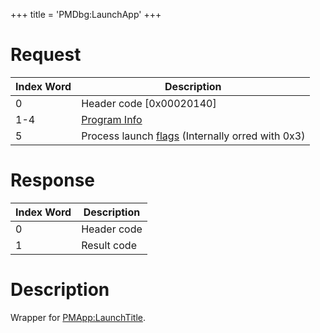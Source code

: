 +++
title = 'PMDbg:LaunchApp'
+++

# Request

| Index Word | Description                                                                                   |
|------------|-----------------------------------------------------------------------------------------------|
| 0          | Header code \[0x00020140\]                                                                    |
| 1-4        | [Program Info](Filesystem_services#ProgramInfo "wikilink")                                    |
| 5          | Process launch [flags](PMApp:LaunchTitle#Launch_Flags "wikilink") (Internally orred with 0x3) |

# Response

| Index Word | Description |
|------------|-------------|
| 0          | Header code |
| 1          | Result code |

# Description

Wrapper for [PMApp:LaunchTitle](PMApp:LaunchTitle "wikilink").